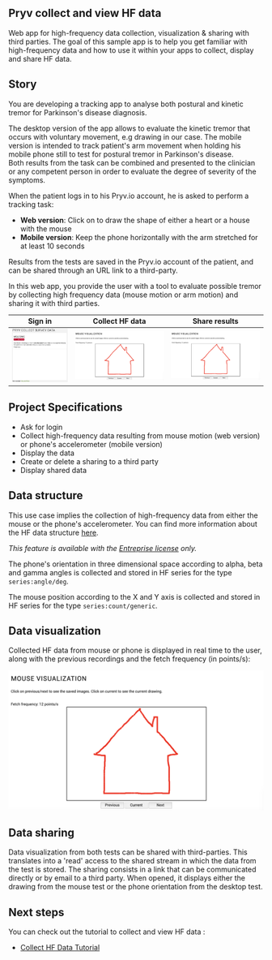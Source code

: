 ## Pryv collect and view HF data

Web app for high-frequency data collection, visualization & sharing with third parties. The goal of this sample app is to help you get familiar with high-frequency data and how to use it within your apps to collect, display and share HF data.

## Story

You are developing a tracking app to analyse both postural and kinetic tremor for Parkinson's disease diagnosis.    

The desktop version of the app allows to evaluate the kinetic tremor that occurs with voluntary movement, e.g drawing in our case. The mobile version is intended to track patient's arm movement when holding his mobile phone still to test for postural tremor in Parkinson's disease.  
Both results from the task can be combined and presented to the clinician or any competent person in order to evaluate the degree of severity of the symptoms.  

When the patient logs in to his Pryv.io account, he is asked to perform a tracking task:
- **Web version**: Click on to draw the shape of either a heart or a house with the mouse
- **Mobile version**: Keep the phone horizontally with the arm stretched for at least 10 seconds

Results from the tests are saved in the Pryv.io account of the patient, and can be shared through an URL link to a third-party.  

In this web app, you provide the user with a tool to evaluate possible tremor by collecting high frequency data (mouse motion or arm motion) and sharing it with third parties.

| Sign in                                                 | Collect HF data                                                  | Share results                                                      |
| ------------------------------------------------------------ | ------------------------------------------------------------ | ------------------------------------------------------------ |
| <img src="images/1-login.png" alt="login" style="zoom:33%;" /> | <img src="images/visualization-1.png" alt="visualization" style="zoom:33%;" /> | <img src="images/visualization-1.png" alt="visualization" style="zoom:33%;" /> |

## Project Specifications

- Ask for login
- Collect high-frequency data resulting from mouse motion (web version) or phone's accelerometer (mobile version)
- Display the data
- Create or delete a sharing to a third party
- Display shared data 

## Data structure

This use case implies the collection of high-frequency data from either the mouse or the phone's accelerometer. You can find more information about the HF data structure [here](https://api.pryv.com/reference/#hf-series).   

*This feature is available with the [Entreprise license](https://api.pryv.com/concepts/#entreprise-license-open-source-license) only.*

The phone's orientation in three dimensional space according to alpha, beta and gamma angles is collected and stored in HF series for the type `series:angle/deg`.  

The mouse position according to the X and Y axis is collected and stored in HF series for the type `series:count/generic`.

## Data visualization 

Collected HF data from mouse or phone is displayed in real time to the user, along with the previous recordings and the fetch frequency (in points/s):

<p align="center">
<img src="images/visualization-1.png" alt="visualization" width=850 />
</p>

## Data sharing

Data visualization from both tests can be shared with third-parties. This translates into a 'read' access to the shared stream in which the data from the test is stored. The sharing consists in a link that can be communicated directly or by email to a third party.
When opened, it displays either the drawing from the mouse test or the phone orientation from the desktop test.

## Next steps

You can check out the tutorial to collect and view HF data :

- [Collect HF Data Tutorial](tutorial.md)
